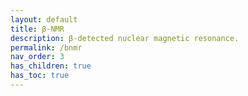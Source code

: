 ```yaml
---
layout: default
title: β-NMR
description: β-detected nuclear magnetic resonance.
permalink: /bnmr
nav_order: 3
has_children: true
has_toc: true
---
```


